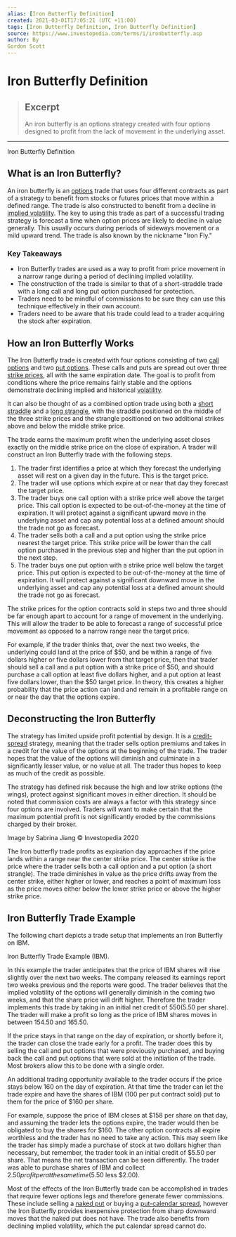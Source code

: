 ```yaml
---
alias: [Iron Butterfly Definition]
created: 2021-03-01T17:05:21 (UTC +11:00)
tags: [Iron Butterfly Definition, Iron Butterfly Definition]
source: https://www.investopedia.com/terms/i/ironbutterfly.asp
author: By
Gordon Scott
---
```


# Iron Butterfly Definition

> ## Excerpt
> An iron butterfly is an options strategy created with four options designed to profit from the lack of movement in the underlying asset.

---

Iron Butterfly Definition
## What is an Iron Butterfly?

An iron butterfly is an [options](https://www.investopedia.com/terms/o/option.asp) trade that uses four different contracts as part of a strategy to benefit from stocks or futures prices that move within a defined range. The trade is also constructed to benefit from a decline in [implied volatility](https://www.investopedia.com/ask/answers/062415/how-does-implied-volatility-impact-pricing-options.asp). The key to using this trade as part of a successful trading strategy is forecast a time when option prices are likely to decline in value generally. This usually occurs during periods of sideways movement or a mild upward trend. The trade is also known by the nickname "Iron Fly."

### Key Takeaways

-   Iron Butterfly trades are used as a way to profit from price movement in a narrow range during a period of declining implied volatility.
-   The construction of the trade is similar to that of a short-straddle trade with a long call and long put option purchased for protection.
-   Traders need to be mindful of commissions to be sure they can use this technique effectively in their own account.
-   Traders need to be aware that his trade could lead to a trader acquiring the stock after expiration.

## How an Iron Butterfly Works

The Iron Butterfly trade is created with four options consisting of two [call options](https://www.investopedia.com/terms/c/calloption.asp) and two [put options](https://www.investopedia.com/terms/p/putoption.asp). These calls and puts are spread out over three [strike prices](https://www.investopedia.com/terms/s/strikeprice.asp), all with the same expiration date. The goal is to profit from conditions where the price remains fairly stable and the options demonstrate declining implied and historical [volatility](https://www.investopedia.com/terms/v/volatility.asp).

It can also be thought of as a combined option trade using both a [short straddle](https://www.investopedia.com/terms/s/shortstraddle.asp) and a [long strangle](https://www.investopedia.com/terms/s/strangle.asp), with the straddle positioned on the middle of the three strike prices and the strangle positioned on two additional strikes above and below the middle strike price.

The trade earns the maximum profit when the underlying asset closes exactly on the middle strike price on the close of expiration. A trader will construct an Iron Butterfly trade with the following steps.

1.  The trader first identifies a price at which they forecast the underlying asset will rest on a given day in the future. This is the target price.
2.  The trader will use options which expire at or near that day they forecast the target price.
3.  The trader buys one call option with a strike price well above the target price. This call option is expected to be out-of-the-money at the time of expiration. It will protect against a significant upward move in the underlying asset and cap any potential loss at a defined amount should the trade not go as forecast. 
4.  The trader sells both a call and a put option using the strike price nearest the target price. This strike price will be lower than the call option purchased in the previous step and higher than the put option in the next step.
5.  The trader buys one put option with a strike price well below the target price. This put option is expected to be out-of-the-money at the time of expiration. It will protect against a significant downward move in the underlying asset and cap any potential loss at a defined amount should the trade not go as forecast. 

The strike prices for the option contracts sold in steps two and three should be far enough apart to account for a range of movement in the underlying. This will allow the trader to be able to forecast a range of successful price movement as opposed to a narrow range near the target price.

For example, if the trader thinks that, over the next two weeks, the underlying could land at the price of $50, and be within a range of five dollars higher or five dollars lower from that target price, then that trader should sell a call and a put option with a strike price of $50, and should purchase a call option at least five dollars higher, and a put option at least five dollars lower, than the $50 target price. In theory, this creates a higher probability that the price action can land and remain in a profitable range on or near the day that the options expire.

## Deconstructing the Iron Butterfly

The strategy has limited upside profit potential by design. It is a [credit-spread](https://www.investopedia.com/terms/c/creditspread.asp) strategy, meaning that the trader sells option premiums and takes in a credit for the value of the options at the beginning of the trade. The trader hopes that the value of the options will diminish and culminate in a significantly lesser value, or no value at all. The trader thus hopes to keep as much of the credit as possible.

The strategy has defined risk because the high and low strike options (the wings), protect against significant moves in either direction. It should be noted that commission costs are always a factor with this strategy since four options are involved. Traders will want to make certain that the maximum potential profit is not significantly eroded by the commissions charged by their broker.

Image by Sabrina Jiang © Investopedia 2020

The Iron butterfly trade profits as expiration day approaches if the price lands within a range near the center strike price. The center strike is the price where the trader sells both a call option and a put option (a short strangle). The trade diminishes in value as the price drifts away from the center strike, either higher or lower, and reaches a point of maximum loss as the price moves either below the lower strike price or above the higher strike price.

## Iron Butterfly Trade Example

The following chart depicts a trade setup that implements an Iron Butterfly on IBM.

Iron Butterfly Trade Example (IBM).

In this example the trader anticipates that the price of IBM shares will rise slightly over the next two weeks. The company released its earnings report two weeks previous and the reports were good. The trader believes that the implied volatility of the options will generally diminish in the coming two weeks, and that the share price will drift higher. Therefore the trader implements this trade by taking in an initial net credit of $550 ($5.50 per share). The trader will make a profit so long as the price of IBM shares moves in between 154.50 and 165.50.

If the price stays in that range on the day of expiration, or shortly before it, the trader can close the trade early for a profit. The trader does this by selling the call and put options that were previously purchased, and buying back the call and put options that were sold at the initiation of the trade. Most brokers allow this to be done with a single order.

An additional trading opportunity available to the trader occurs if the price stays below 160 on the day of expiration. At that time the trader can let the trade expire and have the shares of IBM (100 per put contract sold) put to them for the price of $160 per share.

For example, suppose the price of IBM closes at $158 per share on that day, and assuming the trader lets the options expire, the trader would then be obligated to buy the shares for $160. The other option contracts all expire worthless and the trader has no need to take any action. This may seem like the trader has simply made a purchase of stock at two dollars higher than necessary, but remember, the trader took in an initial credit of $5.50 per share. That means the net transaction can be seen differently. The trader was able to purchase shares of IBM and collect $2.50 profit per at the same time ($5.50 less $2.00).

Most of the effects of the Iron Butterfly trade can be accomplished in trades that require fewer options legs and therefore generate fewer commissions. These include selling a [naked put](https://www.investopedia.com/terms/n/nakedput.asp) or buying a [put-calendar spread](https://www.investopedia.com/terms/c/calendarspread.asp), however the Iron Butterfly provides inexpensive protection from sharp downward moves that the naked put does not have. The trade also benefits from declining implied volatility, which the put calendar spread cannot do.
